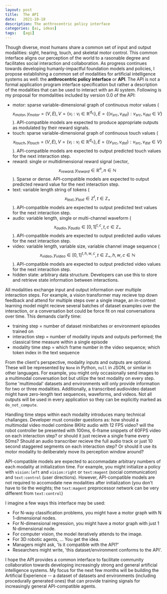 ```yaml
---
layout: post
title:  The API
date:   2021-10-18
description: The anthrocentric policy interface
categories: [ai, ideas]
tags:   [agi]
---
```


Though diverse, most humans share a common set of input and output modalities: sight, hearing, touch, and skeletal motor control. This common interface aligns our perception of the world to a rasonable degree and facilitates social interaction and collaboration. As progress continues towards developing humanly-impactful foundation models and policies, I propose establishing a common set of modalities for artificial intelligence systems as well: the **anthrocentric policy interface** or **API**. The API is not a formal application program interface specification but rather a description of the modalities that can be used to interact with an AI system. Following is my proposal for momdalities included by version 0.0 of the API:
- motor: sparse variable-dimensional graph of continuous motor values ($$x_{motor}, y_{motor} = (V,E), V = \{ v_i : v_i \in \mathbb{R}^{d_{v_i}} \}, E = \{ (v_{src}, v_{dst}) : v_{src}, v_{dst} \in V \}$$). API-compatible models are expected to produce appropriate outputs as modulated by their reward signals.
- touch: sparse variable-dimensional graph of continuous touch values ($$x_{touch}, y_{touch} = (V,E), V = \{ v_i : v_i \in \mathbb{R}^{d_{v_i}} \}, E = \{ (v_{src}, v_{dst}) : v_{src}, v_{dst} \in V \}$$). API-compatible models are expected to output predicted touch values for the next interaction step.
- reward: single or multidimensional reward signal (vector, $$x_{reward}, y_{reward} \in \mathbb{R}^n, n \in \mathbb{N}$$). Sparse or dense. API-compatible models are expected to output predicted reward value for the next interaction step.
- text: variable length string of tokens ($$x_{text}, y_{text} \in \mathbb{Z}^t, t \in \mathbb{Z}_{+}$$). API-compatible models are expected to output predicted text values for the next interaction step.
- audio: variable length, single or multi-channel waveform ($$x_{audio}, y_{audio} \in [0,1]^{t,c}, t,c \in \mathbb{Z}_{+}$$). API-compatible models are expected to output predicted audio values for the next interaction step.
- video: variable length, variable size, variable channel image sequence  ($$x_{video}, y_{video} \in [0,1]^{t,h,w,c}, t \in \mathbb{Z}_{+}, h,w,c \in \mathbb{N}$$). API-compatible models are expected to output predicted video values for the next interaction step.
- hidden state: arbitrary data structure. Developers can use this to store and retrieve state information between interactions.

All modalities exchange input and output information over multiple interaction steps. For example, a vision transformer may recieve top down feedback and attend for multiple steps over a single image, an in-context learning model might recieve several batches of dataset examples over the interaction, or a conversation bot could be force fit on real conversations over time. This demands clarify time:
- training step = number of dataset minibatches or environment episodes trained on
- interaction step = number of modality inputs and outputs performed; the classical time measure within a single episode
- modality time step = which frame number in the video sequence; which token index in the text sequence

From the client's perspective, modality inputs and outputs are optional. These will be represented by `None` in Python, `null` in JSON, or similar in other languages. For example, you might only occasionally send images to a multimodal conversation bot but utilize the text modality on every step. Some 'multimodal' datasets and environments will only provide information for two or three modalities. Additionally, a transcribed audiovideo dataset might have zero-length text sequences, waveforms, and videos. Not all outputs will be used in every application so they can be explicitly marked  as `do_not_compute`.

Handling time steps within each modality introduces many technical challanges. Developer must consider questions as: how should a multimodal video model combine 8KHz audio with 12 FPS video? will the robot controller be presented with 100ms, 6-frame snippets of 60FPS video on each interaction step? or should it just recieve a single frame every 50ms? Should an audio transcriber recieve the full audio track or just 10 second staggered segments on each interaction step? Or should it use its motor modality to deliberately move its perception window around?

API-compatible models are expected to accommadate arbitrary numbers of each modality at initialization time. For example, you might initialize a policy with `vision:left` and `vision:right` or `text:magent` (social communication) and `text:control` (user directions). However, API-compatible models are not required to accomodate new modalities after initialization (you don't have to tie the weights; the `text:magent` preprocessor network can be very different from `text:control`)

I imagine a few ways this interface may be used:
- For N-way classification problems, you might have a motor graph with N 1-dimensional nodes. 
- For N-dimensional regression, you might have a motor graph with just 1 N-dimensional node.
- For computer vision, the model iteratively attends to the image.
- For 3D robotic agents, ... You get the idea.
- Managers might ask, 'Is it compatible with the API?'
- Researchers might write, 'this dataset/environment conforms to the API'. 

I hope the API provides a common interface to facilitate community collaboration towards developing increasingly strong and general artificial intelligence systems. My focus for the next few months will be building the Artificial Experience -- a dataset of datasets and environments (including procedurally generated ones) that can provide training signals for increasingly general API-compatible agents.